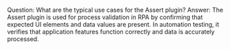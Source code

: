 Question: What are the typical use cases for the Assert plugin?
Answer: The Assert plugin is used for process validation in RPA by confirming that expected UI elements and data values are present. In automation testing, it verifies that application features function correctly and data is accurately processed.

